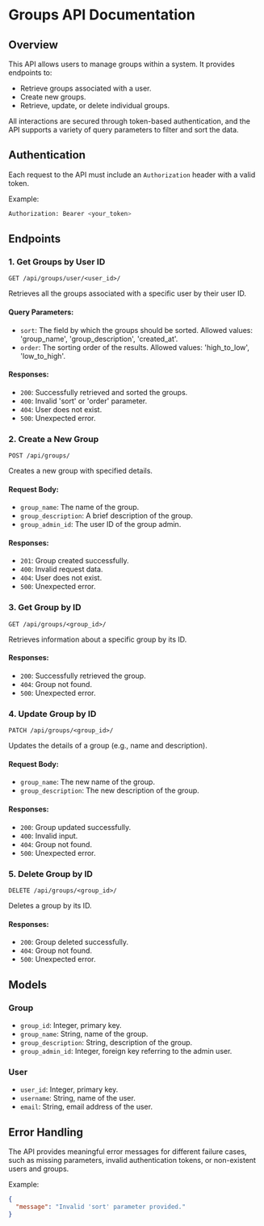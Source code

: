 # Groups API Documentation

## Overview
This API allows users to manage groups within a system. It provides endpoints to:

- Retrieve groups associated with a user.
- Create new groups.
- Retrieve, update, or delete individual groups.

All interactions are secured through token-based authentication, and the API supports a variety of query parameters to filter and sort the data.

## Authentication
Each request to the API must include an `Authorization` header with a valid token.

Example:
```bash
Authorization: Bearer <your_token>
```

## Endpoints

### 1. Get Groups by User ID
`GET /api/groups/user/<user_id>/`

Retrieves all the groups associated with a specific user by their user ID.

#### Query Parameters:
- `sort`: The field by which the groups should be sorted. Allowed values: 'group_name', 'group_description', 'created_at'.
- `order`: The sorting order of the results. Allowed values: 'high_to_low', 'low_to_high'.

#### Responses:
- `200`: Successfully retrieved and sorted the groups.
- `400`: Invalid 'sort' or 'order' parameter.
- `404`: User does not exist.
- `500`: Unexpected error.

### 2. Create a New Group
`POST /api/groups/`

Creates a new group with specified details.

#### Request Body:
- `group_name`: The name of the group.
- `group_description`: A brief description of the group.
- `group_admin_id`: The user ID of the group admin.

#### Responses:
- `201`: Group created successfully.
- `400`: Invalid request data.
- `404`: User does not exist.
- `500`: Unexpected error.

### 3. Get Group by ID
`GET /api/groups/<group_id>/`

Retrieves information about a specific group by its ID.

#### Responses:
- `200`: Successfully retrieved the group.
- `404`: Group not found.
- `500`: Unexpected error.

### 4. Update Group by ID
`PATCH /api/groups/<group_id>/`

Updates the details of a group (e.g., name and description).

#### Request Body:
- `group_name`: The new name of the group.
- `group_description`: The new description of the group.

#### Responses:
- `200`: Group updated successfully.
- `400`: Invalid input.
- `404`: Group not found.
- `500`: Unexpected error.

### 5. Delete Group by ID
`DELETE /api/groups/<group_id>/`

Deletes a group by its ID.

#### Responses:
- `200`: Group deleted successfully.
- `404`: Group not found.
- `500`: Unexpected error.

## Models

### Group
- `group_id`: Integer, primary key.
- `group_name`: String, name of the group.
- `group_description`: String, description of the group.
- `group_admin_id`: Integer, foreign key referring to the admin user.

### User
- `user_id`: Integer, primary key.
- `username`: String, name of the user.
- `email`: String, email address of the user.

## Error Handling
The API provides meaningful error messages for different failure cases, such as missing parameters, invalid authentication tokens, or non-existent users and groups.

Example:
```json
{
  "message": "Invalid 'sort' parameter provided."
}
```